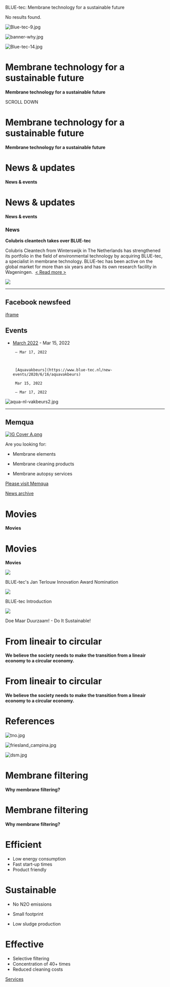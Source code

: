 BLUE-tec: Membrane technology for a sustainable future

No results found.

![Blue-tec-9.jpg](https://images.squarespace-cdn.com/content/v1/58f87f33f7e0ab4a98ac7a58/1533054892617-ZT10JRC7W4GTM0ACRHAD/Blue-tec-9.jpg?format=2500w)

![banner-why.jpg](https://images.squarespace-cdn.com/content/v1/58f87f33f7e0ab4a98ac7a58/1496687400405-FPNNAKVGPHTJY8YUQ801/banner-why.jpg?format=2500w)

![Blue-tec-14.jpg](https://images.squarespace-cdn.com/content/v1/58f87f33f7e0ab4a98ac7a58/1533055296778-ICJGIPF8JNST4L8G2PVG/Blue-tec-14.jpg?format=2500w)

# Membrane technology for a sustainable future

**Membrane technology for a sustainable future**

SCROLL DOWN

# Membrane technology for a sustainable future

**Membrane technology for a sustainable future**

# News & updates

**News & events**

# News & updates

**News & events**

### News

**Colubris cleantech takes over BLUE-tec**

Colubris Cleantech from Winterswijk in The Netherlands has strengthened its portfolio in the field of environmental technology by acquiring BLUE-tec, a specialist in membrane technology. BLUE-tec has been active on the global market for more than six years and has its own research facility in Wageningen.  [< Read more >](https://www.blue-tec.nl/press)

![](https://images.squarespace-cdn.com/content/v1/58f87f33f7e0ab4a98ac7a58/ce513600-fe38-42a0-a4be-4b493aa2394d/Persfoto_Colubris.31.12.22.jpeg?format=2500w)

* * *

## Facebook newsfeed

[iframe](https://www.facebook.com/v2.9/plugins/page.php?adapt_container_width=true&app_id=142024535882553&channel=https%3A%2F%2Fstaticxx.facebook.com%2Fx%2Fconnect%2Fxd_arbiter%2F%3Fversion%3D46%23cb%3Dfa8e946941436a172%26domain%3Dwww.blue-tec.nl%26is_canvas%3Dfalse%26origin%3Dhttps%253A%252F%252Fwww.blue-tec.nl%252Ff13452964a1e72545%26relation%3Dparent.parent&container_width=1904&hide_cover=false&href=https%3A%2F%2Fwww.facebook.com%2FBLUEtecNL%2F&locale=en_GB&sdk=joey&show_facepile=false&small_header=true&tabs=timeline)

## Events

- [March 2022](https://www.blue-tec.nl/new-events?month=03-2022)  -
       Mar 15, 2022

       – Mar 17, 2022



       [Aquavakbeurs](https://www.blue-tec.nl/new-events/2020/6/16/aquavakbeurs)

       Mar 15, 2022

       – Mar 17, 2022

![aqua-nl-vakbeurs2.jpg](https://images.squarespace-cdn.com/content/v1/58f87f33f7e0ab4a98ac7a58/1584650759212-KFL828FYSNC0PM6AKQXW/aqua-nl-vakbeurs2.jpg?format=2500w)

* * *

## Memqua

[![IG Cover A.png](https://images.squarespace-cdn.com/content/v1/58f87f33f7e0ab4a98ac7a58/1614110024614-NT3E7861GXR8Y5IWLIUN/IG+Cover+A.png?format=2500w)](https://www.memqua.com/)

Are you looking for:

- Membrane elements

- Membrane cleaning products

- Membrane autopsy services


[Please visit Memqua](https://www.memqua.com/)

[News archive](https://www.blue-tec.nl/news-archive)

# Movies

**Movies**

# Movies

**Movies**

![](https://images.squarespace-cdn.com/content/v1/58f87f33f7e0ab4a98ac7a58/1540312522415-RAI7C6WKTRMTHVNOFLQN/image-asset.jpeg?format=2500w)

BLUE-tec's Jan Terlouw Innovation Award Nomination

![](https://images.squarespace-cdn.com/content/v1/58f87f33f7e0ab4a98ac7a58/1533048481221-A2T8ETKLEOE6H2SPD7C1/image-asset.jpeg?format=2500w)

BLUE-tec Introduction

![](https://images.squarespace-cdn.com/content/v1/58f87f33f7e0ab4a98ac7a58/1533047841035-QBCQ9R4N3O1BDFRQRED3/image-asset.jpeg?format=2500w)

Doe Maar Duurzaam! - Do It Sustainable!

# From lineair to circular

**We believe the society needs to make the transition from a lineair economy to a circular economy.**

# From lineair to circular

**We believe the society needs to make the transition from a lineair economy to a circular economy.**

# References

![tno.jpg](https://images.squarespace-cdn.com/content/v1/58f87f33f7e0ab4a98ac7a58/1492687674482-N5BWBHP30WH47A5DGOE0/tno.jpg?format=300w)

![friesland_campina.jpg](https://images.squarespace-cdn.com/content/v1/58f87f33f7e0ab4a98ac7a58/1492687675004-YFRUPV3M3UMSB9871OXX/friesland_campina.jpg?format=300w)

![dsm.jpg](https://images.squarespace-cdn.com/content/v1/58f87f33f7e0ab4a98ac7a58/1492687675182-VWBRLP9QWOR3RA8XRBY5/dsm.jpg?format=300w)

# Membrane filtering

**Why membrane filtering?**

# Membrane filtering

**Why membrane filtering?**

# Efficient

- Low energy consumption
- Fast start-up times
- Product friendly

# Sustainable

- No N2O emissions

- Small footprint

- Low sludge production


# Effective

- Selective filtering
- Concentration of 40+ times
- Reduced cleaning costs

[Services](https://www.blue-tec.nl/services-products)